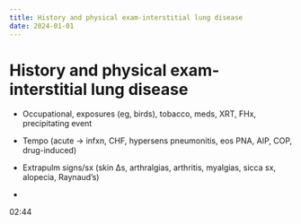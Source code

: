 ```yaml
---
title: History and physical exam-interstitial lung disease
date: 2024-01-01
---
```

# History and physical exam-interstitial lung disease

* Occupational, exposures (eg, birds), tobacco, meds, XRT, FHx, precipitating event

* Tempo (acute → infxn, CHF, hypersens pneumonitis, eos PNA, AIP, COP, drug-induced)

* Extrapulm signs/sx (skin Δs, arthralgias, arthritis, myalgias, sicca sx, alopecia, Raynaud’s)
* 

02:44


